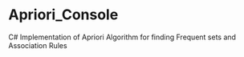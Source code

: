 # Apriori_Console
C# Implementation of Apriori Algorithm for finding Frequent sets and Association Rules
